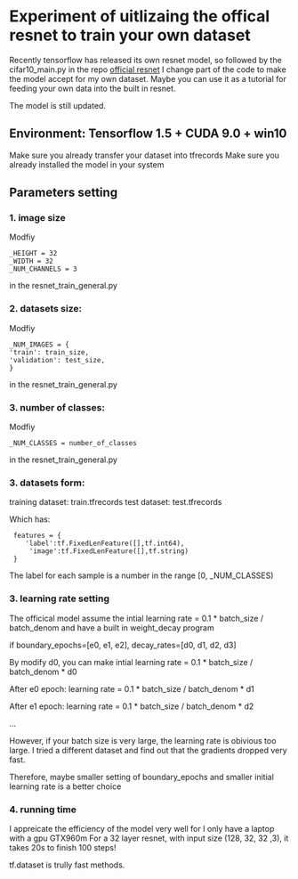 # Experiment of uitlizaing the offical resnet to train your own dataset
Recently tensorflow has released its own resnet model, so followed by the cifar10_main.py
in the repo [official resnet](https://github.com/tensorflow/models/tree/master/official/resnet)
I change part of the code to make the model accept for my own dataset. 
Maybe you can use it as a tutorial for feeding your own data into the built in resnet.

The model is still updated.
    
## Environment: Tensorflow 1.5 + CUDA 9.0 + win10 
Make sure you already transfer your dataset into tfrecords
Make sure you already installed the model in your system
    

## Parameters setting
### 1. image size
Modfiy 
    
    _HEIGHT = 32
    _WIDTH = 32
    _NUM_CHANNELS = 3
    
in the resnet_train_general.py

### 2. datasets size:
Modfiy 
    
    _NUM_IMAGES = {
    'train': train_size,
    'validation': test_size,
    }
    
in the resnet_train_general.py
    
### 3. number of classes:
Modfiy 
    
    _NUM_CLASSES = number_of_classes
    
in the resnet_train_general.py
    
### 3. datasets form:   
training dataset: 
    train.tfrecords 
test dataset:
    test.tfrecords

Which has:

     features = {
        'label':tf.FixedLenFeature([],tf.int64),
         'image':tf.FixedLenFeature([],tf.string)
     }
The label for each sample is a number in the range [0, _NUM_CLASSES)

### 3. learning rate setting
The officical model assume the intial learning rate = 0.1 * batch_size / batch_denom and have a built in weight_decay program


if 
boundary_epochs=[e0, e1, e2],
decay_rates=[d0, d1, d2, d3]

By modify d0, you can make intial learning rate = 0.1 * batch_size / batch_denom * d0

After e0 epoch:
learning rate = 0.1 * batch_size / batch_denom * d1

After e1 epoch:
learning rate = 0.1 * batch_size / batch_denom * d2

...

However, if your batch size is very large, the learning rate is obivious too large. I tried a different dataset and find out that the gradients dropped very fast.

Therefore, maybe smaller setting of boundary_epochs and smaller initial learning rate is a better choice

### 4. running time
I appreicate the efficiency of the model very well for I only have a laptop with a gpu GTX960m
For a 32 layer resnet, with input size (128, 32, 32 ,3), it takes 20s to finish 100 steps!

tf.dataset is trully fast methods.


    

 

